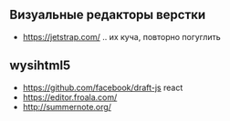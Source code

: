 Визуальные редакторы верстки
----------------------------

+ https://jetstrap.com/
.. их куча, повторно погуглить


## wysihtml5
+ https://github.com/facebook/draft-js react
+ https://editor.froala.com/
+ http://summernote.org/
